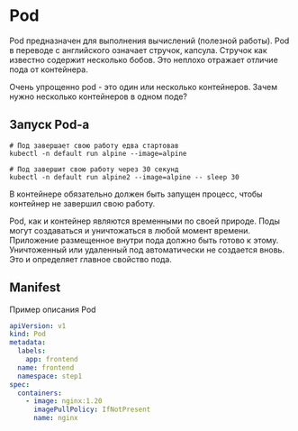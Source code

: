 # Pod
Pod предназначен для выполнения вычислений (полезной работы).
Pod в переводе с английского означает стручок, капсула. Стручок как известно содержит несколько бобов. 
Это неплохо отражает отличие пода от контейнера.

Очень упрощенно pod - это один или несколько контейнеров. Зачем нужно несколько контейнеров в одном поде? 

## Запуск Pod-а
```shell script
# Под завершает свою работу едва стартовав
kubectl -n default run alpine --image=alpine

# Под завершит свою работу через 30 секунд
kubectl -n default run alpine2 --image=alpine -- sleep 30
```
В контейнере обязательно должен быть запущен процесс, чтобы контейнер не завершил свою работу. 

Pod, как и контейнер являются временными по своей природе. Поды могут создаваться и уничтожаться в любой момент времени. 
Приложение размещенное внутри пода должно быть готово к этому. Уничтоженный или удаленный под автоматически не создается вновь. 
Это и определяет главное свойство пода.

## Manifest
Пример описания Pod
```yaml
apiVersion: v1
kind: Pod
metadata:
  labels:
    app: frontend
  name: frontend
  namespace: step1
spec:
  containers:
    - image: nginx:1.20
      imagePullPolicy: IfNotPresent
      name: nginx
```
